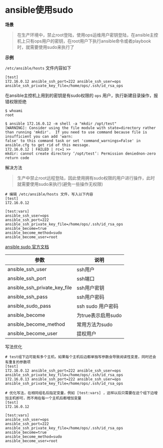 # ansible使用sudo

**场景**

> 在生产环境中，禁止root登陆，使用ops运维用户密钥登陆，在ansible主控机上只有ops用户的密钥，在root用户下执行ansible命令或者playbook时，就需要使用sudo来执行了



**示例**

`/etc/ansible/hosts` 文件内容如下

```shell
[test]
172.16.0.12 ansible_ssh_port=222 ansible_ssh_user=ops ansible_ssh_private_key_file=/home/ops/.ssh/id_rsa_ops
```



在ansible主控机上用到的密钥是有sudo权限的 `ops` 用户，执行新建目录操作，报错权限拒绝

```shell
$ whoami 
root

$ ansible 172.16.0.12 -m shell -a "mkdir /opt/test"
[WARNING]: Consider using the file module with state=directory rather than running 'mkdir'.  If you need to use command because file is insufficient you can add 'warn:
false' to this command task or set 'command_warnings=False' in ansible.cfg to get rid of this message.
172.16.0.12 | FAILED | rc=1 >>
mkdir: cannot create directory ‘/opt/test’: Permission deniednon-zero return code
```



解决方法

> 生产中禁止root远程登陆，因此使用拥有sudo权限的用户进行操作，此时就需要使用sudo来执行(避免一些操作无权限)

```shell
# 编辑 /etc/ansible/hosts 文件，写入以下内容
[test]
172.16.0.12

[test:vars]
ansible_ssh_user=ops
ansible_ssh_port=222
ansible_ssh_private_key_file=/home/ops/.ssh/id_rsa_ops
ansible_become=true 
ansible_become_method=sudo 
ansible_become_user=root
```



[ansible sudo 官方文档](https://docs.ansible.com/ansible/latest/user_guide/become.html)

| 参数                         | 说明               |
| ---------------------------- | ------------------ |
| ansible_ssh_user             | ssh用户            |
| ansible_ssh_port             | ssh端口            |
| ansible_ssh_private_key_file | ssh用户密钥        |
| ansible_ssh_pass             | ssh用户密码        |
| ansible_sudo_pass            | ssh sudo 用户密码  |
| ansible_become               | 为true表示启用sudo |
| ansible_become_method        | 常用方法为sudo     |
| ansible_become_user          | 提权用户           |



写法优化

```shell
# test组下边可能有多个主机，如果每个主机后边都单独写参数会导致阅读性变差，同时还会有重复的参数项
[test]
172.16.0.12 ansible_ssh_port=222 ansible_ssh_user=ops ansible_ssh_private_key_file=/home/ops/.ssh/id_rsa_ops
172.16.0.13 ansible_ssh_port=222 ansible_ssh_user=ops ansible_ssh_private_key_file=/home/ops/.ssh/id_rsa_ops

# 优化写法，在相同组名后指定变量，例如 [test:vars] ，这样以后只需要在这个组下边增加主机即可，而不用在每一个主机后都增加变量
[test]
172.16.0.12

[test:vars]
ansible_ssh_user=ops
ansible_ssh_port=222
ansible_ssh_private_key_file=/home/ops/.ssh/id_rsa_ops
ansible_become=true 
ansible_become_method=sudo 
ansible_become_user=root
```







 